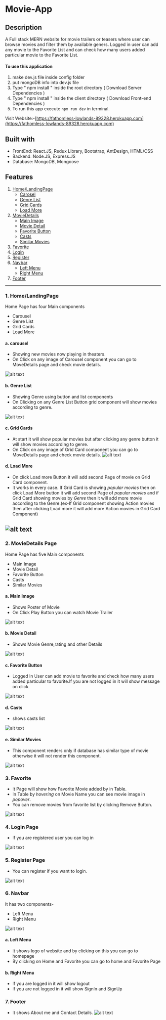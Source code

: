 # Movie-App
## Description
A Full stack MERN website for movie trailers or teasers where user can browse movies and filter them by available geners. Logged in user can add any movie to the Favorite List and can check how many users added particular movie to the Favorite List.

#### To use this application

1. make dev.js file inside config folder
2. put mongoDB info into dev.js file
3. Type " npm install " inside the root directory ( Download Server Dependencies )
4. Type " npm install " inside the client directory ( Download Front-end Dependencies )
5. To run this app execute `npm run dev` in terminal.

Visit Website:-[https://fathomless-lowlands-89328.herokuapp.com](https://fathomless-lowlands-89328.herokuapp.com)

## Built with
- FrontEnd: React.JS, Redux Library, Bootstrap, AntDesign, HTML/CSS
- Backend: Node.JS, Express.JS
- Database: MongoDB, Mongoose

## Features
1. [Home/LandingPage](#1-homelandingpage)
    - [Carosel](#a-carousel)
   - [Genre List](#b-genre-list)
   - [Grid Cards](#c-grid-cards)
   - [Load More](#d-load-more)
2. [MovieDetails](#2-moviedetails-page)
   - [Main Image](#a-main-image)
    - [Movie Detail](#b-movie-detail)
   - [Favorite Button](#c-favorite-button)
    - [Casts](#d-casts)
    - [Similar Movies](#e-similar-movies)
3. [Favorite](#3-favorite)
4. [Login](#4-login-page)
5. [Register](#5-register-page)
6. [Navbar](#6-navbar)
   - [Left Menu](#a-left-menu)
   - [Right Menu](#b-right-menu)
7. [Footer](#7-footer)
---
### 1. Home/LandingPage
Home Page has four Main components
- Carousel
- Genre List
- Grid Cards
- Load More

#### a. carousel
- Showing new movies now playing in theaters.
- On Click on any image of Carousel component you can go to MoveDetails page and check movie details.

![alt text](https://github.com/leensharma/Movie-App/blob/master/Snapshots/Landing%20Page%201.JPG)

#### b. Genre List
- Showing Genre using button and list components
- On Clicking on any Genre List Button grid component will show movies according to genre.

![alt text](https://github.com/leensharma/Movie-App/blob/master/Snapshots/GenreList.JPG)

####  c. Grid Cards
- At start it will show popular movies but after clicking any genre button it will show movies according to genre.
- On Click on any image of Grid Card component you can go to MoveDetails page and check movie details.
![alt text](https://github.com/leensharma/Movie-App/blob/master/Snapshots/GridCards.JPG)

#### d. Load More
- On click Load more Button it will add second Page of movie   on Grid Card component.
- It works in every case. If Grid Card is showing *popular movies* then on click Load More button it will add second Page of *popular movies* and if Grid Card showing movies by *Genre* then it will add more movie according to the Genre.(ex-If Grid component showing Action movies then after clicking Load more it will add more Action movies in Grid Card Component)

![alt text](https://github.com/leensharma/Movie-App/blob/master/Snapshots/LoadMore.JPG)
---
### 2. MovieDetails Page

Home Page has five Main components
- Main Image
- Movie Detail
- Favorite Button
- Casts
- Similar Movies


#### a. Main Image
- Shows Poster of Movie
- On Click Play Button you can watch Movie Trailer 

![alt text](https://github.com/leensharma/Movie-App/blob/master/Snapshots/MainImage.JPG)

#### b. Movie Detail
- Shows Movie Genre,rating and other Details

![alt text](https://github.com/leensharma/Movie-App/blob/master/Snapshots/MovieDetails.JPG)

#### c. Favorite Button
- Logged In User can add movie to favorite and check how many users added particular to favorite.If you are not logged in it will show message on click.

![alt text](https://github.com/leensharma/Movie-App/blob/master/Snapshots/FavouriteButton.JPG)

#### d. Casts
- shows casts list

![alt text](https://github.com/leensharma/Movie-App/blob/master/Snapshots/Casts.JPG)

#### e. Similar Movies
- This component renders only if database has similar type of movie otherwise it will not render this component.

![alt text](https://github.com/leensharma/Movie-App/blob/master/Snapshots/SimilarMovies.JPG)


### 3. Favorite
- It Page will show how Favorite Movie added by in Table.
-  In Table by *hovering* on Movie Name you can see movie image in *popover*.
- You can remove movies from favorite list by clicking Remove Button. 

![alt text](https://github.com/leensharma/Movie-App/blob/master/Snapshots/Favorite.JPG)

### 4. Login Page
- If you are registered user you can log in

![alt text](https://github.com/leensharma/Movie-App/blob/master/Snapshots/LoginPage.JPG)

### 5. Register Page
- You can register if you want to login.

![alt text](https://github.com/leensharma/Movie-App/blob/master/Snapshots/Register.JPG)

### 6. Navbar
It has two components-
- Left Menu
- Right Menu 

![alt text](https://github.com/leensharma/Movie-App/blob/master/Snapshots/Navbar.JPG)

#### a. Left Menu
- It shows logo of website and by clicking on this you can go to homepage
- By clicking on Home and Favorite you can go to home and Favorite Page 

#### b. Right Menu
- If you are logged in it will show logout
- If you are not logged in it will show SignIn and SignUp 

### 7. Footer
- It shows About me and Contact Details.
![alt text](https://github.com/leensharma/Movie-App/blob/master/Snapshots/Footer.JPG)
